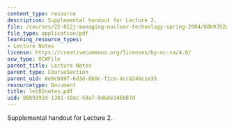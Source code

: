 ```yaml
---
content_type: resource
description: Supplemental handout for Lecture 2.
file: /courses/22-812j-managing-nuclear-technology-spring-2004/88b9392d138110ac50a70d6de146b87d_lec02notes.pdf
file_type: application/pdf
learning_resource_types:
- Lecture Notes
license: https://creativecommons.org/licenses/by-nc-sa/4.0/
ocw_type: OCWFile
parent_title: Lecture Notes
parent_type: CourseSection
parent_uid: 8e9cb89f-6d3d-0b9c-f2ce-4cc8246c1e35
resourcetype: Document
title: lec02notes.pdf
uid: 88b9392d-1381-10ac-50a7-0d6de146b87d
---
```

Supplemental handout for Lecture 2.